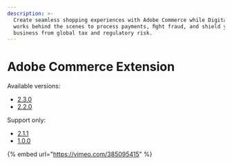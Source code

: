 ```yaml
---
description: >-
  Create seamless shopping experiences with Adobe Commerce while Digital River
  works behind the scenes to process payments, ﬁght fraud, and shield your
  business from global tax and regulatory risk.
---
```


# Adobe Commerce Extension

Available versions:

* [2.3.0](https://docs.digitalriver.com/magento/v/adobe-commerce-extension-2.3.0/)
* [2.2.0](https://docs.digitalriver.com/magento/v/2.2.0/)

Support only:

* [2.1.1](https://docs.digitalriver.com/magento/v/2.1.1/)
* [1.0.0](https://docs.digitalriver.com/magento/v/1.0.0/)

{% embed url="https://vimeo.com/385095415" %}

